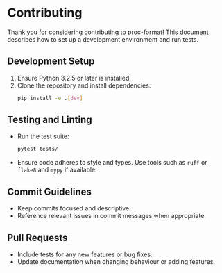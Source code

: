 # Contributing

Thank you for considering contributing to proc-format! This document describes how to set up a development environment and run tests.

## Development Setup

1. Ensure Python 3.2.5 or later is installed.
2. Clone the repository and install dependencies:
   ```bash
   pip install -e .[dev]
   ```

## Testing and Linting

* Run the test suite:
  ```bash
  pytest tests/
  ```
* Ensure code adheres to style and types. Use tools such as `ruff` or `flake8` and `mypy` if available.

## Commit Guidelines

* Keep commits focused and descriptive.
* Reference relevant issues in commit messages when appropriate.

## Pull Requests

* Include tests for any new features or bug fixes.
* Update documentation when changing behaviour or adding features.
